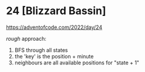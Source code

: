 # 24 [Blizzard Bassin]

https://adventofcode.com/2022/day/24

_rough_ approach:
1. BFS through all states
2. the 'key' is the position + minute
3. neighbours are all available positions for "state + 1"
